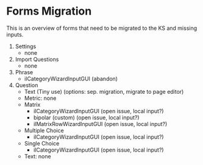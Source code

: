 # Forms Migration

This is an overview of forms that need to be migrated to the KS and missing inputs.

1. Settings
   - none
1. Import Questions
   - none
1. Phrase
   - ilCategoryWizardInputGUI (abandon)
1. Question
   - Text (Tiny use) (options: sep. migration, migrate to page editor)
   - Metric: none
   - Matrix
     - ilCategoryWizardInputGUI (open issue, local input?)
     - bipolar (custom) (open issue, local input?)
     - ilMatrixRowWizardInputGUI (open issue, local input?)
   - Multiple Choice
     - ilCategoryWizardInputGUI (open issue, local input?)
   - Single Choice
     - ilCategoryWizardInputGUI (open issue, local input?)
   - Text: none